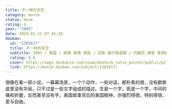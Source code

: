 ```yaml
---
title: 不一样的天空
category: movie
status: done
rating: 4
year: "1993"
date: 2024-01-21 07:43:28
douban:
  id: "1301617"
  title: 不一样的天空
  subtitle: 1993 / 美国 / 剧情 爱情 家庭 / 拉斯·霍尔斯道姆 / 约翰尼·德普 莱昂纳多·迪卡普里奥
  rating: 8.6
  cover: https://img3.doubanio.com/view/photo/m_ratio_poster/public/p2175712032.jpg
  link: https://movie.douban.com/subject/1301617/
---
```


很像在看一部小说，一幕幕场景，一个个动作，一些对话，都朴素的很，没有歇斯底里没有华丽，只不过是一些文字组成的描述。生是一个字，死是一个字，中间的痛和折磨，反而甚至没有字。美国故事背后的美国精神，亦强烈得很，特别得很，爱与自由。
